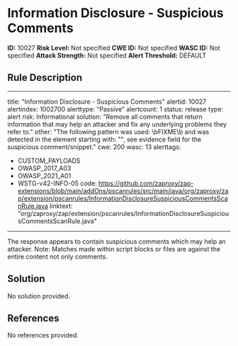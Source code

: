 
# Information Disclosure - Suspicious Comments

**ID:** 10027
**Risk Level:** Not specified
**CWE ID:** Not specified
**WASC ID:** Not specified
**Attack Strength:** Not specified
**Alert Threshold:** DEFAULT

## Rule Description
---
title: "Information Disclosure - Suspicious Comments"
alertid: 10027
alertindex: 1002700
alerttype: "Passive"
alertcount: 1
status: release
type: alert
risk: Informational
solution: "Remove all comments that return information that may help an attacker and fix any underlying problems they refer to."
other: "The following pattern was used: \\bFIXME\\b and was detected in the element starting with: \"<!-- FixMe: cookie: root=true; Secure -->\", see evidence field for the suspicious comment/snippet."
cwe: 200
wasc: 13
alerttags: 
  - CUSTOM_PAYLOADS
  - OWASP_2017_A03
  - OWASP_2021_A01
  - WSTG-v42-INFO-05
code: https://github.com/zaproxy/zap-extensions/blob/main/addOns/pscanrules/src/main/java/org/zaproxy/zap/extension/pscanrules/InformationDisclosureSuspiciousCommentsScanRule.java
linktext: "org/zaproxy/zap/extension/pscanrules/InformationDisclosureSuspiciousCommentsScanRule.java"
---
The response appears to contain suspicious comments which may help an attacker. Note: Matches made within script blocks or files are against the entire content not only comments.


## Solution
No solution provided.

## References
No references provided.
